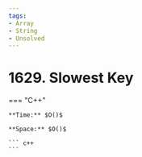 ```yaml
---
tags:
- Array
- String
- Unsolved
---
```



# 1629. Slowest Key

=== "C++"

    **Time:** $O()$

    **Space:** $O()$

    ``` c++
    ```
